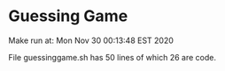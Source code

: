 # Guessing Game

Make run at: Mon Nov 30 00:13:48 EST 2020

File guessinggame.sh has 50 lines of which 26 are code.
